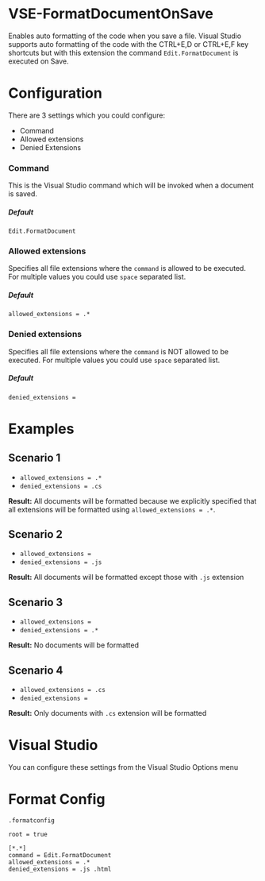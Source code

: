 VSE-FormatDocumentOnSave
========================
Enables auto formatting of the code when you save a file. Visual Studio supports auto formatting of the code with the CTRL+E,D or CTRL+E,F key shortcuts but with this extension the command `Edit.FormatDocument` is executed on Save.

# Configuration
There are 3 settings which you could configure:
* Command
* Allowed extensions
* Denied Extensions

### Command
This is the Visual Studio command which will be invoked when a document is saved.
##### Default
`Edit.FormatDocument`

### Allowed extensions
Specifies all file extensions where the `command` is allowed to be executed. For multiple values you could use `space` separated list.
##### Default
`allowed_extensions = .*`

### Denied extensions
Specifies all file extensions where the `command` is NOT allowed to be executed. For multiple values you could use `space` separated list.
##### Default
`denied_extensions = `

# Examples
## Scenario 1
- `allowed_extensions = .*`
- `denied_extensions = .cs` 

**Result:** All documents will be formatted because we explicitly specified that all extensions will be formatted using `allowed_extensions = .*`.

## Scenario 2
- `allowed_extensions = `
- `denied_extensions = .js` 

**Result:** All documents will be formatted except those with `.js` extension

## Scenario 3
- `allowed_extensions = `
- `denied_extensions = .*` 

**Result:** No documents will be formatted

## Scenario 4
- `allowed_extensions = .cs`
- `denied_extensions = ` 

**Result:** Only documents with `.cs` extension will be formatted

# Visual Studio
You can configure these settings from the Visual Studio Options menu

# Format Config

`.formatconfig`
```
root = true

[*.*]
command = Edit.FormatDocument
allowed_extensions = .*
denied_extensions = .js .html
```
